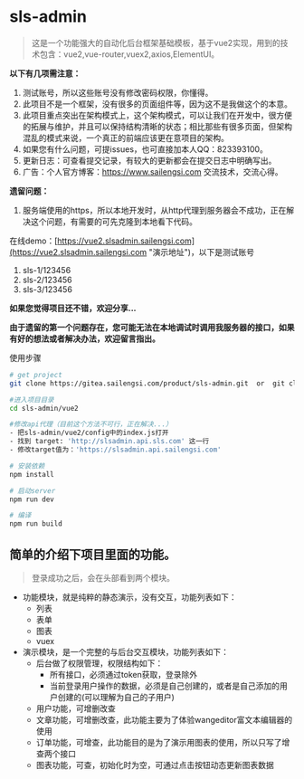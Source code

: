# sls-admin

> 这是一个功能强大的自动化后台框架基础模板，基于vue2实现，用到的技术包含：vue2,vue-router,vuex2,axios,ElementUI。

**以下有几项需注意：**
 1. 测试账号，所以这些账号没有修改密码权限，你懂得。
 2. 此项目不是一个框架，没有很多的页面组件等，因为这不是我做这个的本意。
 3. 此项目重点突出在架构模式上，这个架构模式，可以让我们在开发中，很方便的拓展与维护，并且可以保持结构清晰的状态；相比那些有很多页面，但架构混乱的模式来说，一个真正的前端应该更在意项目的架构。
 4. 如果您有什么问题，可提issues，也可直接加本人QQ：823393100。
 5. 更新日志：可查看提交记录，有较大的更新都会在提交日志中明确写出。
 6. 广告：个人官方博客：https://www.sailengsi.com 交流技术，交流心得。

**遗留问题：**
 1. 服务端使用的https，所以本地开发时，从http代理到服务器会不成功，正在解决这个问题，有需要的可先克隆到本地看下代码。

在线demo：[https://vue2.slsadmin.sailengsi.com](https://vue2.slsadmin.sailengsi.com "演示地址")，以下是测试账号

1. sls-1/123456
2. sls-2/123456
3. sls-3/123456

**如果您觉得项目还不错，欢迎分享...**

**由于遗留的第一个问题存在，您可能无法在本地调试时调用我服务器的接口，如果有好的想法或者解决办法，欢迎留言指出。**

使用步骤
``` bash
# get project
git clone https://gitea.sailengsi.com/product/sls-admin.git  or  git clone https://github.com/sailengsi/sls-admin.git

#进入项目目录
cd sls-admin/vue2

#修改api代理（目前这个方法不可行，正在解决...）
- 把sls-admin/vue2/config中的index.js打开
- 找到 target: 'http://slsadmin.api.sls.com' 这一行
- 修改target值为：'https://slsadmin.api.sailengsi.com'

# 安装依赖
npm install

# 启动server
npm run dev

# 编译
npm run build
```

## 简单的介绍下项目里面的功能。
> 登录成功之后，会在头部看到两个模块。
- 功能模块，就是纯粹的静态演示，没有交互，功能列表如下：
    - 列表
    - 表单
    - 图表
    - vuex
- 演示模块，是一个完整的与后台交互模块，功能列表如下：
    - 后台做了权限管理，权限结构如下：
        - 所有接口，必须通过token获取，登录除外
        - 当前登录用户操作的数据，必须是自己创建的，或者是自己添加的用户创建的(可以理解为自己的子用户)
    - 用户功能，可增删改查
    - 文章功能，可增删改查，此功能主要为了体验wangeditor富文本编辑器的使用
    - 订单功能，可增查，此功能目的是为了演示用图表的使用，所以只写了增查两个接口
    - 图表功能，可查，初始化时为空，可通过点击按钮动态更新图表数据

